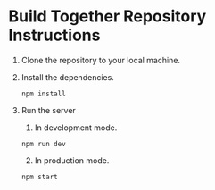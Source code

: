 # Build Together Repository Instructions

1. Clone the repository to your local machine.
2. Install the dependencies.
    ```
    npm install
    ```

3. Run the server 
    1. In development mode.
    ```
    npm run dev
    ```
    2. In production mode.
    ```
    npm start
    ```
